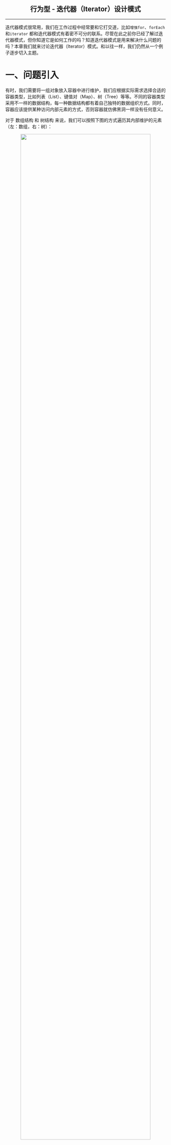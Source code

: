 ## <center> 行为型 - 迭代器（Iterator）设计模式
---

迭代器模式很常用，我们在工作过程中经常要和它打交道，比如`增强for`、`forEach`和`iterator` 都和迭代器模式有着密不可分的联系。尽管在此之前你已经了解过迭代器模式，但你知道它是如何工作的吗？知道迭代器模式是用来解决什么问题的吗？本章我们就来讨论迭代器（Iterator）模式。和以往一样，我们仍然从一个例子逐步切入主题。

# 一、问题引入
有时，我们需要将一组对象放入容器中进行维护，我们应根据实际需求选择合适的容器类型，比如列表（List）、键值对（Map）、树（Tree）等等。不同的容器类型采用不一样的数据结构，每一种数据结构都有着自己独特的数据组织方式。同时，容器应该提供某种访问内部元素的方式，否则容器就仿佛黑洞一样没有任何意义。

对于 数组结构 和 树结构 来说，我们可以按照下图的方式遍历其内部维护的元素（左：数组，右：树）：
<div align="center">
   <img src="/doc/resource/iterator/数组和树遍历图.jpg" width="90%"/>
</div>

对于不同的数据来说，遍历的方式可能是不同的。比如上图中的 数组结构 和 树结构 ，遍历他们的方式可能如下代码片段所示。

```java
// =======================================遍历数组
public void foreachArray(Object[] array) {
	for (int i = 0; i < array.length; i++) {
		Object element = array[i];
		// ==>> 使用元素
	}
}

// =======================================遍历树
public void foreachTree(Tree rootNode) {
	// 使用当前节点
	while (rootNode.children.length > 0) {
		// 处理所有子节点
		Tree[] children = rootNode.children;
		for (int i = 0; i < children.length; i++) {
			Tree child = children[i];
			// 递归处理子节点
			foreachTree(child)
		}
	}
}
```

**（问题一）容器应该保证内部结构的封装性**

有一种方式能让外部遍历到所有的内部元素，那就是内部元素对外界完全透明。但这明显行不通，内部元素对外界透明意味着失去了对象的封装性，对象的安全性会大打折扣（例如 `java.util.ArrayList`，内部维护了一个对象数组，但却无法从外部拿到这个数组的引用）。我们需要一种遍历内部元素的方式，并且还要保证容器维护的内部元素不直接暴露出来。
<div align="center">
   <img src="/doc/resource/iterator/ArrayList内部结构.jpg" width="50%"/>
</div>

**（问题二）不同的数据结构遍历方式不一样**

我们仅仅只是展示了两种数据结构的遍历方式，想象一下，现在我们需要对 链表、键值对、图 等其他的数据结构进行遍历，可以复用上面的遍历方式吗？明显不能。那么，该如何做，才能使得我们对所有的容器都可以使用一致的遍历方式？

**（问题三）遍历方法支持扩展**

对于同一种数据结构来说，有时用户希望按照不同的顺序来遍历他们。比如对于列表（数组、链表等）来说，大多数时间我们都能按照先后顺序逐个访问其内部元素，但是有些特殊情况下，却希望顺序是颠倒过来的（先进入列表的元素后访问）；甚至极端情况下，还要求访问元素的顺序是随机的。需求永远是无止境的，我们无法预知所有可能的情况，我们能做的就是提供通用的遍历方式，并且支持扩展新的遍历方式。下图中列举了对于树形结构的两种遍历方式。
<div align="center">
   <img src="/doc/resource/iterator/树的不同遍历方式.jpg" width="85%"/>
</div>

# 二、解决方案
## 2.1 解放遍历过程

迭代器模式能完美的解决上面的所有问题，并且它还在其他方面展现出了令人欣喜的特性。迭代器模式鼓励我们将对容器的遍历过程从容器对象中解放出来，放入到一个迭代器对象中。比如，对于一个 ArrayList （基于数组的列表）类中元素的遍历动作，可借助于一个 ArrayListIterator（数组列表迭代器）进行。他们之间的关系如下图所示：

<div align="center">
   <img src="/doc/resource/iterator/ArrayList和Iterator关系.jpg" width="50%"/>
</div>

> 在上图中，ArrayListIterator 是一个针对于 ArrayList 的迭代器类，当用户希望遍历已有的 arrayList 对象时，需要实例化一个迭代器对象（arrayListIterator）。`currentPos`标记即将访问的下一个元素在数组中的索引，初始为 0（表示从数组中第一个元素开始遍历）。`hasNext()`方法返回是否还有下一个待访问的元素，当数组中的所有元素都已被访问过时，返回 false；否则，返回 true。`getNextElement()`方法用于返回下一个元素，该操作将让`currentPos`向前推进，指向下一个未访问的元素。周而复始，直至`currentPos`的值等于`ArrayList#size()`，此时就已完成了对所有元素的遍历。 

## 2.2 对所有迭代器的抽象
在前面我们说过，不同的容器对于其内部元素组织方式可能完全不一样，这意味着我们无法仅用一个迭代器对象来遍历所有的容器类型。换句话说，不同的数据结构应该有与之对应的迭代器对象。基于数组的列表使用迭代器类 ArrayListIterator，基于链表的列表使用迭代器类 LinkedListIterator，基于散列表+列表组织的键值对使用迭代器类 HashMapIterator ，多路树使用迭代器类 TreeIterator，等等。此时，我们应该对迭代器进行抽象，在对所有迭代器的抽象中（Iterator）定义统一的行为，例如`getNextElement()`、`hasNext()`。如下所示：

<div align="center">
   <img src="/doc/resource/iterator/迭代器类图演进过程（一）.jpg" width="90%"/>
</div>

> 事实上，容器（Container）的层级关系远比上图中描述的复杂，这个图仅仅只是演示数据结构的丰富性的一个例子而已。毕竟，这里我们讨论的重点是迭代器而非容器，所以不会花时间去解释容器应该有哪些。

## 2.3 如何创建迭代器
每一个迭代器对象都是为了访问容器对象，所以迭代器（Iterator）必须依赖于容器（Container），否则，迭代器将没有意义。但是，实际情况是迭代器对象只能依赖于一种特定类型的容器，比如说 ArrayListIterator 只能用来遍历 ArrayList 实例，而 LinkedListIterator 只能用来遍历 LinkedList 实例。那么，我们该如何描述每一个迭代器类只能适配一种特定的数据结构？
这个问题牵涉了两个对象层次，一个是容器对象层次，它用于维护内部元素；一个是迭代器对象层次，它用于遍历容器的内部元素。如果你已经看过了本系列的其他模式，那么你应该知道如何描述在两个维度上的特定组合，没错，就是[工厂方法（Factory Method）](/doc/creational/FactoryMethod.md)。 好了，让我们将创建迭代器的过程加入到类图结构中去。

<div align="center">
   <img src="/doc/resource/iterator/迭代器类图演进过程（二）.jpg" width="85%"/>
</div>

> 在如上的类图结构中，每一个容器类都需要实现`createIterator()`方法，在该方法中返回一个特定类型的迭代器。比如在`ArrayList#createIterator()`方法中，将返回类型为 ArrayListIterator 类型的迭代器（`return new ArrayListItrator(this)`）。每一个迭代器依赖于一个容器对象，以便迭代器在工作中时，能访问到所有的内部元素。每一个迭代器对象自己决定采用哪种顺序进行遍历，但都需提供`hasNext()`方法用以判断是否已遍历完成，提供`getNextElement()`方法获取下一个元素并且将遍历过程向后推进。

## 2.4 问题回顾
回顾在上面提及的三个问题，我们对迭代器模式如何解决这些问题进行一个总结。

**问题 ==>> 不同的数据结构遍历方式不一样**

引入迭代器模式后，我们可以对所有的数据类型采用同样的遍历方式。就像下图中的示例代码一样：
<div align="center">
  <img src="/doc/resource/iterator/迭代器示例代码.png" width="40%"/>
</div>

**问题 ==>> 遍历方法应该支持扩展**

迭代器模式并未限制每一种容器类只能使用一种迭代器，你可以为任意一种容器类型实现新的迭代器。例如，针对数组列表，我们希望有时候能支持随机遍历，我们只需要实现一个 RandomIterator，并且给 ArrayList 类增加一个`randomIterator()`方法，在该方法中实例化一个 RandomIterator 即可（`return new RandomIterator(this);`）。在接下来的案例中，我们为数组类型的列表实现了支持随机遍历的迭代器。

**问题 ==>> 保证内部结构的封装性**

我们可以借助于内部类的方式来保证容器内部结构的封装性，内部类可以访问容器类的所有成员。将迭代器声明为容器类的内部类，既实现了容器的内部结构对外不透明，又使得迭代器对象可以访问到容器的所有细节。在接下来的案例中，就采用了内部类声明的迭代器。

# 三、实现案例
## 3.1 案例定义
一切的数据结构都起源于数组和链表，那么我们就以他们来演示如何为容器对象构建迭代器。我们约定：
> - 对数组提供两个迭代器，一个是按照先后顺序逐个推进，另一个则随机从剩下未访问的元素中取出一个；
> - 对链表提供的迭代器支持按照从链表头到链表尾的顺序，或者相反的顺序推进，默认从头到尾的顺序；
> - 为了和 JDK 的实现区分开来，在所有类的命名后以 '0' 结尾（例如：ArrayList0）；
> - 引入泛型来表示两种容器的存储类型；

## 3.2 类图结构
我已经实现了该案例，为了在阅读代码时有一个清晰的结构脉络，这里先介绍一下该案例的类图结构。

<div align="center">
   <img src="/doc/resource/iterator/案例类图.png" width="80%"/>
</div>

案例的类图结构如上图所示，对于类图中的类的解释如下：

- **List0<E>**：列表接口，定义了常用的添加元素（`add(E):void`）、获取大小（`size():int`）、获取元素（`get(int):E`）的行为，除此之外，还定义了创建迭代器的行为（`iterator():Iterator0<E>`）;
- **ArrayList0、LinkedList0**：基于数组、链表实现的列表；
- **Node<E>**：链表中节点的封装；
- **Iterator<E>**：迭代器接口，定义了获取下一个元素（`next():E`）、是否还有下一个元素（`hasNext():boolean`）行为；
- **RandomIterator、DefaultArrayIterator、LinkedIterator**：分别为数组的随机迭代器、数组的顺序迭代器、链表的迭代器（构造器中的参数表示当前迭代器是否按照倒序推进）；

## 3.3 代码附录
**（1）迭代器接口**
```java
public interface Iterator0<E> {

    /**
     * 是否还有后续元素
     * @return true:有
     */
    boolean hasNext();

    /**
     * 获取下一个元素
     * @return E
     */
    E next();
}
```
**（2）列表接口**
```java
public interface List0<E> {

    /**
     * 添加元素
     * @param item 元素
     */
    void add(E item);

    /**
     * 获取元素
     * @param index 下标
     * @return E
     */
    E get(int index);

    /**
     * 集合大小
     * @return int
     */
    int size();

    /**
     * 获取一个迭代器
     * @return Iterator0<E>
     */
    Iterator0<E> iterator();
}
```
**（3）数组及其迭代器**
```java
public class ArrayList0<E> implements List0<E> {

    private Object[] elementArray;          // 元素数组
    private int size;                       // 存储元素的数量

    public ArrayList0() {
        // 默认容量为 10
        this(10);
    }
    public ArrayList0(int capacity) {
        elementArray = new Object[capacity];
    }

    @Override
    public void add(E item) {
        if (size >= elementArray.length) {
            // 扩容
            Object[] expandArray = new Object[elementArray.length * 2];
            System.arraycopy(expandArray, 0, expandArray, 0, expandArray.length);
            elementArray = expandArray;
        }
        elementArray[size] = item;
        size ++;
    }

    @Override
    @SuppressWarnings("unchecked")
    public E get(int index) {
        if (index + 1 > size) {
            // 下标越界
            throw new ArrayIndexOutOfBoundsException();
        }
        return (E) elementArray[index];
    }

    @Override
    public int size() {
        return size;
    }

    @Override
    public Iterator0<E> iterator() {
        return new DefaultArrayIterator();
    }

    /**
     * 获取一个随机迭代器
     * @return Iterator0<E>
     */
    public Iterator0<E> randomIterator() {
        return new RandomIterator();
    }


    /**
     * 基于数组列表的顺序迭代器
     *
     * @author coder
     * @date 2022-8-9 11:03:55
     * @since 1.0.0
     */
    private class DefaultArrayIterator implements Iterator0<E> {

        private int pos;            // 下一个元素的下标

        @Override
        public boolean hasNext() {
            return pos != size;
        }

        @Override
        @SuppressWarnings("unchecked")
        public E next() {
            if (pos >= size) {
                throw new NoSuchElementException();
            }
            return (E) elementArray[pos++];
        }
    }

    /**
     * 基于数组列表的随机迭代器
     *
     * @author coder
     * @date 2022-8-9 11:03:55
     * @since 1.0.0
     */
    private class RandomIterator implements Iterator0<E> {

        private int[] tmp;                                  // 数组中元素的下标数组
        private final Random random = new Random();         // 随机

        public RandomIterator() {
            tmp = new int[size];
            for (int i = 0; i < size; i++) {
                tmp[i] = i;
            }
        }

        @Override
        public boolean hasNext() {
            return tmp.length > 0;
        }

        @Override
        @SuppressWarnings("unchecked")
        public E next() {
            int randomVal = random.nextInt(tmp.length);
            int index = tmp[randomVal];
            E e = (E) elementArray[index];
            // 从数组中移除已访问的下标
            int[] shrinkTmp = new int[tmp.length - 1];
            System.arraycopy(tmp, 0, shrinkTmp, 0, randomVal);
            System.arraycopy(tmp, randomVal + 1, shrinkTmp, randomVal, tmp.length - randomVal - 1);
            tmp = shrinkTmp;
            return e;
        }
    }
}
```
**（4）链表及其迭代器**
```java
public class LinkedList0<E> implements List0<E> {

    private Node<E> head;                   // 链表头
    private Node<E> tail;                   // 链表尾
    private int size;                       // 存储元素数量

    @Override
    public void add(E item) {
        final Node<E> oldTail = tail;
        Node<E> newNode = new Node<>(item, oldTail, null);
        this.tail = newNode;
        if (head == null) {
            head = newNode;
        } else {
            oldTail.next = newNode;
        }
        size ++;
    }

    @Override
    public E get(int index) {
        Node<E> item;
        if (index < (size >> 1)) {
            // index 在前半部分，从前向后找
            item = head;
            for (int i = 0; i < index; i++) {
                item = item.next;
            }
        } else {
            // index 在后半部分，从后向前找
            item = tail;
            for (int i = size - 1; i > index; i--) {
                item = tail.prev;
            }
        }
        return item.element;
    }

    @Override
    public int size() {
        return size;
    }

    @Override
    public Iterator0<E> iterator() {
        return new LinkedIterator(false);
    }

    /**
     * 获取一个倒序的迭代器
     * @return Iterator0<E>
     */
    public Iterator0<E> reversedIterator() {
        return new LinkedIterator(true);
    }

    /**
     * 节点
     *
     * @author coder
     * @date 2022-8-9 14:32:58
     * @since 1.0.0
     */
    private static class Node<E> {
        private E element;                  // 当前节点内的元素
        private Node<E> prev;               // 前一个节点
        private Node<E> next;               // 后一个接口
        public Node(E element, Node<E> prev, Node<E> next) {
            this.element = element;
            this.prev = prev;
            this.next = next;
        }
    }

    /**
     * 链表顺序迭代器
     *
     * @author coder
     * @date 2022-8-9 14:32:58
     * @since 1.0.0
     */
    private class LinkedIterator implements Iterator0<E> {

        private final boolean reversed;             // 是否倒序遍历
        private Node<E> nextNode;                   // 下一个节点

        public LinkedIterator(boolean reversed) {
            this.reversed = reversed;
            if (reversed) {
                nextNode = tail;
            } else {
                nextNode = head;
            }
        }

        @Override
        public boolean hasNext() {
            return nextNode != null;
        }

        @Override
        public E next() {
            E element = nextNode.element;
            if (reversed) {
                nextNode = nextNode.prev;
            } else {
                nextNode = nextNode.next;
            }
            return element;
        }
    }
}
```
**（5）客户端**

**（5-1）Client**
```java
public class Client {
    public static void main(String[] args) {
        System.out.println("|==> test for array list ----------------------------------------------------|");
        List0<String> array = new ArrayList0<>();
        for (int i = 0; i < 5; i++) {
            array.add("array element for [" + i + "]");
        }

        System.out.println("    顺序遍历器：");
        Client.doIterator(array.iterator());

        System.out.println("    随机遍历器：");
        Iterator0<String> randomIter = ((ArrayList0<String>) array).randomIterator();
        Client.doIterator(randomIter);

        System.out.println("|==> test for linked list ----------------------------------------------------|");
        List0<String> linked = new LinkedList0<>();
        for (int i = 0; i < 4; i++) {
            linked.add("linked element for [" + i + "]");
        }

        System.out.println("    正序遍历器：");
        Client.doIterator(linked.iterator());

        System.out.println("    倒序遍历器：");
        Iterator0<String> reversedIter = ((LinkedList0<String>) linked).reversedIterator();
        Client.doIterator(reversedIter);
    }


    private static void doIterator(Iterator0<String> iter) {
        while (iter.hasNext()) {
            String item = iter.next();
            System.out.println("        " + item);
        }
    }
}
```
**（5-2）运行结果**
```text
|==> test for array list ----------------------------------------------------|
    顺序遍历器：
        array element for [0]
        array element for [1]
        array element for [2]
        array element for [3]
        array element for [4]
    随机遍历器：
        array element for [2]
        array element for [0]
        array element for [1]
        array element for [4]
        array element for [3]
|==> test for linked list ----------------------------------------------------|
    正序遍历器：
        linked element for [0]
        linked element for [1]
        linked element for [2]
        linked element for [3]
    倒序遍历器：
        linked element for [3]
        linked element for [2]
        linked element for [1]
        linked element for [0]
```

# 四、迭代器模式
## 4.1 意图
> **提供一种方法顺序访问一个聚合对象中各个元素，而又不需暴露该对象的内部表示。**

迭代器模式为客户端提供了一种方式（迭代器）以访问聚合对象（容器对象）中的各个元素。同时，客户端在使用时对这个聚合对象的内部是如何组织的没有任何感知，巧的是客户端在大多数时间对一个容器内部是如何存储数据的并不关心。在用户看来，不管内部是采用了哪些数据结构，只要容器实现了迭代器的接口，那就可以按照统一的方法遍历其内部元素。

## 4.2 通用结构分析
典型迭代器模式的类图结构如下所示：

<div align="center">
   <img src="/doc/resource/iterator/经典迭代器模式类图.jpg" width="80%"/>
</div>

迭代器模式的参与者有如下：

- **Iterator**：迭代器抽象。定义访问和遍历元素的接口；
- **ConcreteIterator**：针对于特定聚合（ConcreteAggregate）对象的迭代器，依赖于一个聚合对象；
- **Aggregate**：聚合抽象。定义创建相应迭代器对象的接口，以及其他的行为；
- **ConcreteAggregate**：负责创建与之对应的迭代器实例；

在迭代器模式中，迭代器一般包含有如下几个行为：

- `first()`：初始化该迭代器，设置第一个访问的元素；
- `next()`：推进迭代器，设置下一个应该访问的元素；
- `isDone()`：获取迭代器已完成遍历的标志；
- `currentItem()`：获取当前的元素；

> 这些行为并不一定总是需要分开，比如我们可以将`first()`行为隐藏于迭代器对象的构造器中，因为对于迭代器来说，初始化的最好时机往往是迭代器实例化的时候。另外，`currentItem()`行为也总是隐藏在`next()`行为后面，这意味着在迭代器向前推进时，总是会返回一个当前的元素。例如在上面的案例中，我们仅向用户暴露了`next()`和`hasNext()`两个行为，其他的行为则被隐藏在内部实现中。

# 五、深入
## 5.1 特点
**（1）支持以不同的顺序遍历聚合对象**

尽管在本章的案例中我们已经实现了对于同一个数据结构提供多个迭代器，例如为数组提供了顺序迭代器和随机迭代器。但我仍不厌其烦的再次强调：迭代器模式支持我们对于一个聚合对象遍历的顺序多样化。例如对于树形结构而言，分为深度优先遍历、广度优先遍历，而深度优先又分为前序遍历、中序遍历及后序遍历等等。诸如此类的遍历方式，我们可以通过定义不同的迭代器来支持，在使用时，只需要用一个不同的迭代器实例代替原先的实例即可，我们甚至可以自己定义迭代器的子类以支持新的遍历方式。这就是面向接口编程的魅力。

**（2）迭代器简化了聚合的工作**

迭代器将如何遍历聚合对象的工作承接过来，这样就简化了聚合的接口，因为聚合接口不需要再定义如何遍历自身的相关行为。

**（3）嵌套遍历**

所谓嵌套遍历指的是在同一个聚合对象上的多重遍历，这得益于同一个聚合对象可以创建多个迭代器对象，并且这些迭代器各个维护自己的状态，相互之间没有影响。如下代码片段所示：
```java
public class NestedTest {
    public static void main(String[] args) {
        List0<String> array = new ArrayList0<>();
        array.add("tom");array.add("jack");
        array.add("tom");array.add("tony");
        array.add("tom");array.add("tony");
        // 统计每个名字出现的次数
        Map<String, Integer> group = new HashMap<>();
        Iterator0<String> iter = array.iterator();  // 外部迭代
        while (iter.hasNext()) {
            String name = iter.next();
            if (!group.containsKey(name)) {
                int count = 0;  // 计数器
                Iterator0<String> insideIter = array.iterator();  // 嵌套内的迭代
                while (insideIter.hasNext()) {
                    String item = insideIter.next();
                    if (name.equals(item)) {
                        count ++;
                    }
                }
                group.put(name, count);
            }
        }
        System.out.println(group);
    }
}
```
该代码片段演示了如何使用嵌套的迭代器来统计数组列表中的每个元素的出现次数。外部迭代遍历每个元素，当元素未被统计时，通过内部迭代器来累加当前元素的出现次数，否则跳过这个元素。该例子的完整代码已附录在文末。
## 5.2 适用场景
**（1）隐藏数据结构的复杂性**

当某个容器内部的数据结构相当复杂，并且希望对客户端隐藏内部的复杂性时，可使用迭代器模式来简化客户端的遍历过程。不管一个容器内部的数据结构如何复杂，对客户端来说，只需要通过几个简单的行为就可以完成遍历过程。这对于优化客户端的体验很有帮助。

> 例如，有一个这样的聚合对象，在内部元素较少时，我们采用链表的方式存储。而当内部元素较多时，我们则采用红黑树的方式存储，借助于红黑树的特质，使得在查找元素的效率上能得到提升。但是，对这个对象的遍历过程却相当痛苦，因为要面临着两种数据组织方式。此时，我们就可以用迭代器模式来封装迭代的过程，从而隐藏了内部细节的复杂性。

**（2）重用代码**

对于容器来说，描述迭代过程的代码往往体积非常庞大，并且较为复杂。当这些代码散落在程序业务逻辑中时，它会让业务逻辑模糊不清，降低了业务代码的可维护性。因此，将遍历代码封装到特定的迭代器类中可使程序代码更加简洁，逻辑更加清晰。

**（3）希望以同样的方法遍历不同的容器**

迭代器模式定义了一套遍历容器内部元素的规范，每个特定的迭代器在规范约束下各自实现，这样客户端能以同样的方式来遍历不同的容器。特别是，当一个容器的内部数据结构未知时，这一点显得尤为重要。有了迭代器模式托底，即便容器内部将来如何变化，多么复杂，客户端不用关心，也不会受到内部细节变化的影响。

# 六、使用技巧
## 6.1 谁控制迭代
在本章中，遍历向前推进的过程封装在如 next() 这样的行为中，而这个行为是由客户端在负责调用，一般将这样推进过程由客户端实现的迭代器称为“外部迭代器”。事实上，除此以外，还有一种“内部迭代器”，顾名思义，内部迭代器指的是迭代的推进过程由迭代器自身负责，内部迭代器的实现需要借助于类似函数对象这样的手段。考虑再三，我决定内部迭代器的更多细节不在此阐述，有兴趣的朋友可自行了解。如果有机会，我将单独出一篇介绍如何构建内部迭代器。内部迭代器的使用通常像如下代码所示：
```java
public static void main(String[] args) {
    java.util.List<String> list = fromSomeWhere();
    list.forEach(o -> System.out.println(o));		// 内部迭代
}
```
## 6.2 适当增加迭代器的健壮性
不管迭代器是如何工作的，在遍历一个容器的同时更改这个容器内部的元素是非常危险的。如果在遍历的同时，增加新的元素，可能将导致漏掉某个元素的访问；而移除已有的元素，可能导致对一个元素的多次访问。在 Java 中，用 `java.util.ConcurrentModifiedException` 来描述这个问题。不止一种办法能保证迭代器的健壮性，这里提供两个实现思路：

- 有一种做法是在迭代器初始化时，拷贝该容器对象，遍历仅针对拷贝容器的内部元素。尽管这种实现方式确实能保证遍历的健壮性，但付出的代价太大，选择这种方式应慎重再慎重；
- 还有一种做法是在容器对象和迭代器对象中间引入一种同步机制。比如说，迭代器在实例化时就将自己注册到容器对象中，当容器对象中发生插入和删除元素行为时，调整所有迭代器对象的内部状态，以保证遍历能正确进行下去。

## 6.3 权衡封装性和扩展性
有时候，我们不得不在封装性和扩展性之间做出选择。尽管迭代器对象和聚合对象之间有千丝万缕的联系，但他们毕竟属于两个对象，迭代器对象在某些时候必须要访问到聚合对象中的私有成员。这时，我们就得做出取舍：

- 选择封装性：我们可以将迭代器类作为聚合类的内部类，这样迭代器对象就可以轻松访问任意成员，而不需要对外部提供任何访问私有成员的方法；
- 选择扩展性：我们不得不将一些私有成员的访问暴露给外界，这也在一定程度上暴露了聚合对象的细节。

在本章的案例实现中，我们在封装性和扩展性之间选择了封装性。回顾我们在案例中基于链表实现的列表（LinkedList0），我们使用了一个内部类（LinkedIterator）来实现了链表的迭代器。如果某天需要在外部定义一个全新的迭代器类，有可能我们需要为列表增加一些方法（例如访问链表头的方法：`getHead():Node<E>`），以便我们能初始化迭代器对象。值得一提的是，JDK 实现的 ArrayList、LinkedList 等在这个问题上，作出了和我们同样的选择。

# 附录
[回到主页](/README.md)    [案例代码](/src/main/java/com/aoligei/behavioral/iterator)
